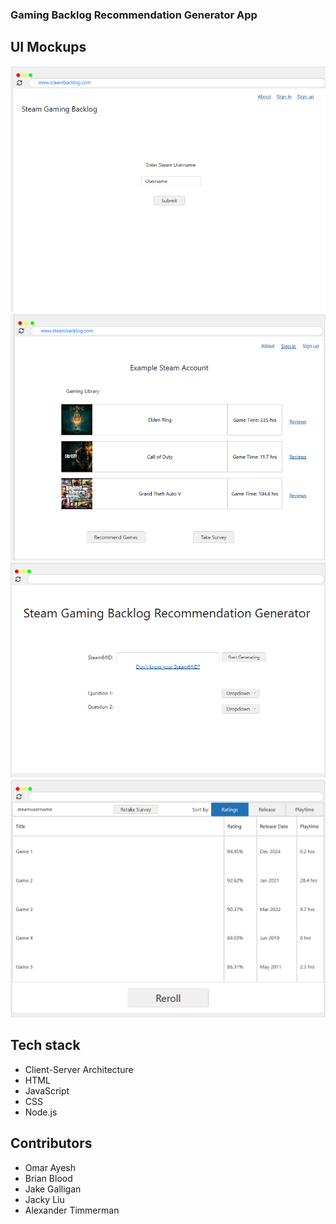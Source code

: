 ### Gaming Backlog Recommendation Generator App

## UI Mockups

![Alt text](assets/images/landingPage-Omar.png)
![Alt text](assets/images/steamAccountLog-Omar.png)
![Alt text](assets/images/langingPage-Alexander.png)
![Alt text](assets/images/resultsPage-Alexander.png)

## Tech stack

- Client-Server Architecture
- HTML
- JavaScript
- CSS
- Node.js

## Contributors

- Omar Ayesh
- Brian Blood
- Jake Galligan
- Jacky Liu
- Alexander Timmerman
